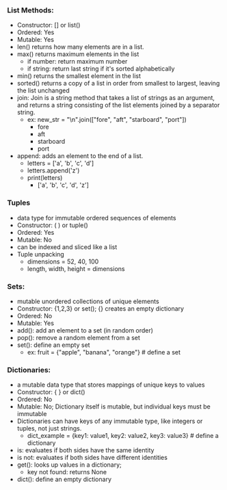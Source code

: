 ### List Methods:
- Constructor: [] or list()
- Ordered: Yes 
- Mutable: Yes  
- len() returns how many elements are in a list.
- max() returns maximum elements in the list
    - if number: return maximum number
    - if string: return last string if it's sorted alphabetically
- min() returns the smallest element in the list 
- sorted() returns a copy of a list in order from smallest to largest, leaving the list unchanged
- join: Join is a string method that takes a list of strings as an argument, and returns a string consisting of the list 
  elements joined by a separator string.
    - ex: new_str = "\n".join(["fore", "aft", "starboard", "port"])
        - fore 
        - aft 
        - starboard 
        - port
- append: adds an element to the end of a list.
    - letters = ['a', 'b', 'c', 'd']
    - letters.append('z')
    - print(letters)
        - ['a', 'b', 'c', 'd', 'z']


### Tuples
- data type for immutable ordered sequences of elements
- Constructor: ( ) or tuple()
- Ordered: Yes
- Mutable: No  
- can be indexed and sliced like a list  
- Tuple unpacking
    - dimensions = 52, 40, 100
    - length, width, height = dimensions


### Sets: 
- mutable unordered collections of unique elements
- Constructor: {1,2,3} or set(); {} creates an empty dictionary  
- Ordered: No
- Mutable: Yes
- add(): add an element to a set (in random order)
- pop(): remove a random element from a set
- set(): define an empty set  
    - ex: fruit = {"apple", "banana", "orange"}  # define a set


### Dictionaries:
- a mutable data type that stores mappings of unique keys to values
- Constructor: { } or dict()
- Ordered: No
- Mutable: No; Dictionary itself is mutable, but individual keys must be immutable
- Dictionaries can have keys of any immutable type, like integers or tuples, not just strings.
    - dict_example = {key1: value1, key2: value2, key3: value3}  # define a dictionary
- is: evaluates if both sides have the same identity
- is not: evaluates if both sides have different identities
- get(): looks up values in a dictionary; 
    - key not found: returns None
- dict(): define an empty dictionary     
    